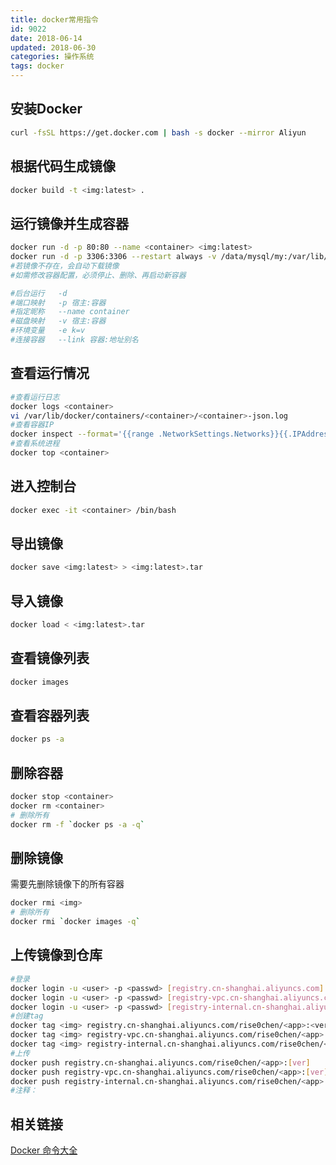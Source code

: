 ```yaml
---
title: docker常用指令
id: 9022
date: 2018-06-14
updated: 2018-06-30
categories: 操作系统
tags: docker
---
```


## 安装Docker
``` bash
curl -fsSL https://get.docker.com | bash -s docker --mirror Aliyun
```

## 根据代码生成镜像
``` bash
docker build -t <img:latest> .
```

## 运行镜像并生成容器
``` bash
docker run -d -p 80:80 --name <container> <img:latest>
docker run -d -p 3306:3306 --restart always -v /data/mysql/my:/var/lib/mysql -e MYSQL_ROOT_PASSWORD=123456 --name mysql_my mysql:5.6
#若镜像不存在，会自动下载镜像
#如需修改容器配置，必须停止、删除、再启动新容器

#后台运行	-d
#端口映射	-p 宿主:容器
#指定昵称	--name container
#磁盘映射	-v 宿主:容器
#环境变量	-e k=v
#连接容器	--link 容器:地址别名
```

## 查看运行情况
``` bash
#查看运行日志
docker logs <container>
vi /var/lib/docker/containers/<container>/<container>-json.log
#查看容器IP
docker inspect --format='{{range .NetworkSettings.Networks}}{{.IPAddress}}{{end}}' <container>
#查看系统进程
docker top <container>
```

## 进入控制台
``` bash
docker exec -it <container> /bin/bash
```

## 导出镜像
``` bash
docker save <img:latest> > <img:latest>.tar
```

## 导入镜像
``` bash
docker load < <img:latest>.tar
```

## 查看镜像列表
``` bash
docker images
```

## 查看容器列表
``` bash
docker ps -a
```

## 删除容器
``` bash
docker stop <container>
docker rm <container>
# 删除所有
docker rm -f `docker ps -a -q`
```

## 删除镜像
需要先删除镜像下的所有容器
``` bash
docker rmi <img>
# 删除所有
docker rmi `docker images -q`
```

## 上传镜像到仓库
``` bash
#登录
docker login -u <user> -p <passwd> [registry.cn-shanghai.aliyuncs.com]
docker login -u <user> -p <passwd> [registry-vpc.cn-shanghai.aliyuncs.com]
docker login -u <user> -p <passwd> [registry-internal.cn-shanghai.aliyuncs.com]
#创建tag
docker tag <img> registry.cn-shanghai.aliyuncs.com/rise0chen/<app>:<ver>
docker tag <img> registry-vpc.cn-shanghai.aliyuncs.com/rise0chen/<app>:<ver>
docker tag <img> registry-internal.cn-shanghai.aliyuncs.com/rise0chen/<app>:<ver>
#上传
docker push registry.cn-shanghai.aliyuncs.com/rise0chen/<app>:[ver]
docker push registry-vpc.cn-shanghai.aliyuncs.com/rise0chen/<app>:[ver]
docker push registry-internal.cn-shanghai.aliyuncs.com/rise0chen/<app>:[ver]
#注释：
```

## 相关链接
[Docker 命令大全](http://www.runoob.com/docker/docker-command-manual.html)
